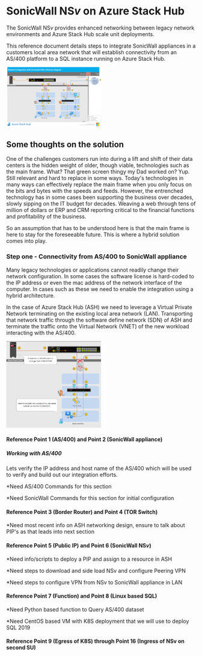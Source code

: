 # SonicWall NS*v* on Azure Stack Hub

The SonicWall NS*v* provides enhanced networking between legacy network environments and Azure Stack Hub scale unit deployments.

This reference document details steps to integrate SonicWall appliances in a customers local area network that will establish connectivity from an AS/400 platform to a SQL instance running on Azure Stack Hub.


<img src="images/Reference_Diagram_Azure_Stack_Hub_Sonicwall_NVA_ver_003.png" width="50%" />

## Some thoughts on the solution

One of the challenges customers run into during a lift and shift of their data centers is the hidden weight of older, though viable, technologies such as the main frame. What? That green screen thingy my Dad worked on? Yup. Still relevant and hard to replace in some ways. Today's technologies in many ways can effectively replace the main frame when you only focus on the bits and bytes with the speeds and feeds. However, the entrenched technology has in some cases been supporting the business over decades, slowly sipping on the IT budget for decades. Weaving a web through tens of million of dollars or ERP and CRM reporting critical to the financial functions and profitability of the business.

So an assumption that has to be understood here is that the main frame is here to stay for the foreseeable future. This is where a hybrid solution comes into play. 

### Step one - Connectivity from AS/400 to SonicWall appliance

Many legacy technologies or applications cannot readily change their network configuration. In some cases the software license is hard-coded to the IP address or even the mac address of the network interface of the computer. In cases such as these we need to enable the integration using a hybrid architecture.

In the case of Azure Stack Hub (ASH) we need to leverage a Virtual Private Network terminating on the existing local area network (LAN). Transporting that network traffic through the software define network (SDN) of ASH and terminate the traffic onto the Virtual Network (VNET) of the new workload interacting with the AS/400.

<img src="images/Sonicwall_ASH_pic1.png" width="50%" />

#### Reference Point 1 (AS/400) and Point 2 (SonicWall appliance)

##### Working with AS/400

Lets verify the IP address and host name of the AS/400 which will be used to verify and build out our integration efforts.

*Need AS/400 Commands for this section

*Need SonicWall Commands for this section for initial configuration

#### Reference Point 3 (Border Router) and Point 4 (TOR Switch)

*Need most recent info on ASH networking design, ensure to talk about PIP's as that leads into next section

#### Reference Point 5 (Public IP) and Point 6 (SonicWall NS*v*)

*Need info/scripts to deploy a PIP and assign to a resource in ASH

*Need steps to download and side load NSv and configure Peering VPN

*Need steps to configure VPN from NSv to SonicWall appliance in LAN


#### Reference Point 7 (Function) and Point 8 (Linux based SQL)

*Need Python based function to Query AS/400 dataset

*Need CentOS based VM with K8S deployment that we will use to deploy SQL 2019

#### Reference Point 9 (Egress of K8S) through Point 16 (Ingress of NSv on second SU)